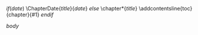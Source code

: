 
$if(date)$
\ChapterDate{$title$}{$date$}
$else$
\chapter*{$title$}
\addcontentsline{toc}{chapter}{#1}
$endif$

$body$